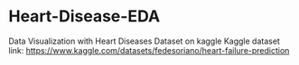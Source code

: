 # Heart-Disease-EDA
Data Visualization with Heart Diseases Dataset on kaggle
Kaggle dataset link: https://www.kaggle.com/datasets/fedesoriano/heart-failure-prediction
